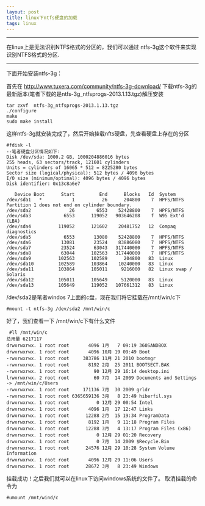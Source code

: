 ```yaml
---
layout: post
title: linux下ntfs硬盘的加载
tags: linux 
---
```


----

 在linux上是无法识别NTFS格式的分区的，我们可以通过 ntfs-3g这个软件来实现识别NTFS格式的分区.

----

下面开始安装ntfs-3g：


首先在 http://www.tuxera.com/community/ntfs-3g-download/  下载ntfs-3g的最新版本(笔者下载的是ntfs-3g_ntfsprogs-2013.1.13.tgz)解压安装

    tar zxvf  ntfs-3g_ntfsprogs-2013.1.13.tgz
    ./configure
    make
    sudo make install
    
 这样ntfs-3g就安装完成了，然后开始挂载nfts硬盘，先查看硬盘上存在的分区
 
 	#fdisk -l
    --笔者硬盘分区情况如下:
    Disk /dev/sda: 1000.2 GB, 1000204886016 bytes
    255 heads, 63 sectors/track, 121601 cylinders
    Units = cylinders of 16065 * 512 = 8225280 bytes
    Sector size (logical/physical): 512 bytes / 4096 bytes
    I/O size (minimum/optimal): 4096 bytes / 4096 bytes
    Disk identifier: 0x13c8a6e7
    
       Device Boot      Start         End      Blocks   Id  System
    /dev/sda1   *           1          26      204800    7  HPFS/NTFS
    Partition 1 does not end on cylinder boundary.
    /dev/sda2              26        6553    52428800    7  HPFS/NTFS
    /dev/sda3            6553      119052   903646208    f  W95 Ext'd (LBA)
    /dev/sda4          119052      121602    20481752   12  Compaq diagnostics
    /dev/sda5            6553       13080    52428800    7  HPFS/NTFS
    /dev/sda6           13081       23524    83886080    7  HPFS/NTFS
    /dev/sda7           23524       63043   317440000    7  HPFS/NTFS
    /dev/sda8           63044      102563   317440000    7  HPFS/NTFS
    /dev/sda9          102563      102589      204800   83  Linux
    /dev/sda10         102589      103864    10240000   83  Linux
    /dev/sda11         103864      105011     9216000   82  Linux swap / Solaris
    /dev/sda12         105011      105649     5120000   83  Linux
    /dev/sda13         105649      119052   107661312   83  Linux
    
/dev/sda2是笔者windos 7上面的c盘，现在我们将它挂载在/mnt/win/c下

	#mount -t ntfs-3g /dev/sda2 /mnt/win/c
    
 好了，我们查看一下 /mnt/win/c下有什么文件
 
     #ll /mnt/win/c
    总用量 6217117
    drwxrwxrwx. 1 root root       4096 1月   7 09:19 360SANDBOX
    drwxrwxrwx. 1 root root       4096 10月 19 09:49 Boot
    -rwxrwxrwx. 1 root root     383786 11月 21 2010 bootmgr
    -rwxrwxrwx. 1 root root       8192 2月  25 2011 BOOTSECT.BAK
    -rwxrwxrwx. 1 root root         90 12月 29 16:14 desktop.ini
    lrwxrwxrwx. 2 root root         60 7月  14 2009 Documents and Settings -> /mnt/win/c/Users
    -rwxrwxrwx. 1 root root     171136 7月  30 2009 grldr
    -rwxrwxrwx. 1 root root 6365659136 3月   8 23:49 hiberfil.sys
    drwxrwxrwx. 1 root root          0 12月 29 00:54 Intel
    drwxrwxrwx. 1 root root       4096 1月  17 12:47 Links
    drwxrwxrwx. 1 root root      12288 2月  15 19:34 ProgramData
    drwxrwxrwx. 1 root root       8192 1月   9 11:18 Program Files
    drwxrwxrwx. 1 root root      12288 3月   4 13:17 Program Files (x86)
    drwxrwxrwx. 1 root root          0 12月 29 01:20 Recovery
    drwxrwxrwx. 1 root root          0 7月  14 2009 $Recycle.Bin
    drwxrwxrwx. 1 root root      24576 12月 29 10:28 System Volume Information
    drwxrwxrwx. 1 root root       4096 12月 29 11:06 Users
    drwxrwxrwx. 1 root root      28672 3月   8 23:49 Windows
    
挂载成功！之后我们就可以在linux下访问windows系统的文件了。
取消挂载的命令为

	#umount /mnt/wind/c
